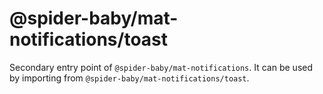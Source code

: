 # @spider-baby/mat-notifications/toast

Secondary entry point of `@spider-baby/mat-notifications`. It can be used by importing from `@spider-baby/mat-notifications/toast`.
